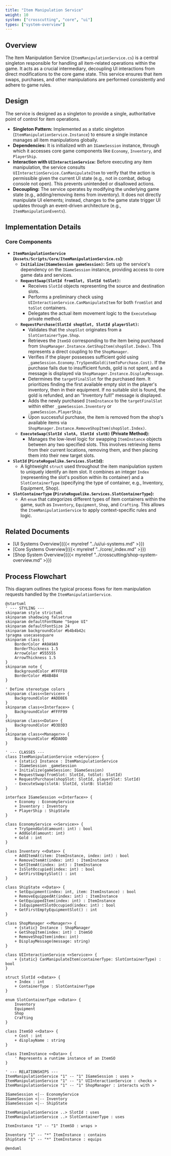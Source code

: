 ```yaml
---
title: "Item Manipulation Service"
weight: 10
system: ["crosscutting", "core", "ui"]
types: ["system-overview"]
---
```


## Overview

The Item Manipulation Service (`ItemManipulationService.cs`) is a central singleton responsible for handling all item-related operations within the game. It acts as a crucial intermediary, decoupling UI interactions from direct modifications to the core game state. This service ensures that item swaps, purchases, and other manipulations are performed consistently and adhere to game rules.

## Design

The service is designed as a singleton to provide a single, authoritative point of control for item operations.

*   **Singleton Pattern:** Implemented as a static singleton (`ItemManipulationService.Instance`) to ensure a single instance manages all item manipulations globally.
*   **Dependencies:** It is initialized with an `IGameSession` instance, through which it accesses core game components like `Economy`, `Inventory`, and `PlayerShip`.
*   **Interaction with `UIInteractionService`:** Before executing any item manipulation, the service consults `UIInteractionService.CanManipulateItem` to verify that the action is permissible given the current UI state (e.g., not in combat, debug console not open). This prevents unintended or disallowed actions.
*   **Decoupling:** The service operates by modifying the underlying game state (e.g., adding/removing items from inventory). It does not directly manipulate UI elements; instead, changes to the game state trigger UI updates through an event-driven architecture (e.g., `ItemManipulationEvents`).

## Implementation Details

### Core Components

*   **`ItemManipulationService` (`Assets/Scripts/Core/ItemManipulationService.cs`):**
    *   **`Initialize(IGameSession gameSession)`:** Sets up the service's dependency on the `IGameSession` instance, providing access to core game data and services.
    *   **`RequestSwap(SlotId fromSlot, SlotId toSlot)`:**
        *   Receives `SlotId` objects representing the source and destination slots.
        *   Performs a preliminary check using `UIInteractionService.CanManipulateItem` for both `fromSlot` and `toSlot` containers.
        *   Delegates the actual item movement logic to the `ExecuteSwap` private method.
    *   **`RequestPurchase(SlotId shopSlot, SlotId playerSlot)`:**
        *   Validates that the `shopSlot` originates from a `SlotContainerType.Shop`.
        *   Retrieves the `ItemSO` corresponding to the item being purchased from `ShopManager.Instance.GetShopItem(shopSlot.Index)`. This represents a direct coupling to the `ShopManager`.
        *   Verifies if the player possesses sufficient gold using `_gameSession.Economy.TrySpendGold(itemToPurchase.Cost)`. If the purchase fails due to insufficient funds, gold is not spent, and a message is displayed via `ShopManager.Instance.DisplayMessage`.
        *   Determines the `targetFinalSlot` for the purchased item. It prioritizes finding the first available empty slot in the player's inventory, then in their equipment. If no suitable slot is found, the gold is refunded, and an "Inventory full!" message is displayed.
        *   Adds the newly purchased `ItemInstance` to the `targetFinalSlot` within either `_gameSession.Inventory` or `_gameSession.PlayerShip`.
        *   Upon successful purchase, the item is removed from the shop's available items via `ShopManager.Instance.RemoveShopItem(shopSlot.Index)`.
    *   **`ExecuteSwap(SlotId slotA, SlotId slotB)` (Private Method):**
        *   Manages the low-level logic for swapping `ItemInstance` objects between any two specified slots. This involves retrieving items from their current locations, removing them, and then placing them into their new target slots.
*   **`SlotId` (`PirateRoguelike.Services.SlotId`):**
    *   A lightweight `struct` used throughout the item manipulation system to uniquely identify an item slot. It combines an integer `Index` (representing the slot's position within its container) and a `SlotContainerType` (specifying the type of container, e.g., Inventory, Equipment, Shop).
*   **`SlotContainerType` (`PirateRoguelike.Services.SlotContainerType`):**
    *   An `enum` that categorizes different types of item containers within the game, such as `Inventory`, `Equipment`, `Shop`, and `Crafting`. This allows the `ItemManipulationService` to apply context-specific rules and logic.

## Related Documents

*   [UI Systems Overview]({{< myrelref "../ui/ui-systems.md" >}})
*   [Core Systems Overview]({{< myrelref "../core/_index.md" >}})
*   [Shop System Overview]({{< myrelref "../crosscutting/shop-system-overview.md" >}})

## Process Flowchart

This diagram outlines the typical process flows for item manipulation requests handled by the `ItemManipulationService`.

```plantuml
@startuml
' --- STYLING ---
skinparam style strictuml
skinparam shadowing falsetrue
skinparam defaultFontName "Segoe UI"
skinparam defaultFontSize 24
skinparam backgroundColor #b4b4b42c
!pragma usecasesquare
skinparam class {
    BorderColor #A9A9A9
    BorderThickness 1.5
    ArrowColor #555555
    ArrowThickness 1.5
}
skinparam note {
    BackgroundColor #FFFFE0
    BorderColor #B4B4B4
}

' Define stereotype colors
skinparam class<<Service>> {
    BackgroundColor #ADD8E6
}
skinparam class<<Interface>> {
    BackgroundColor #FFFF99
}
skinparam class<<Data>> {
    BackgroundColor #D3D3D3
}
skinparam class<<Manager>> {
    BackgroundColor #DDA0DD
}

' --- CLASSES ---
class ItemManipulationService <<Service>> {
    + {static} Instance : ItemManipulationService
    - IGameSession _gameSession
    + Initialize(gameSession: IGameSession)
    + RequestSwap(fromSlot: SlotId, toSlot: SlotId)
    + RequestPurchase(shopSlot: SlotId, playerSlot: SlotId)
    - ExecuteSwap(slotA: SlotId, slotB: SlotId)
}

interface IGameSession <<Interface>> {
    + Economy : EconomyService
    + Inventory : Inventory
    + PlayerShip : ShipState
}

class EconomyService <<Service>> {
    + TrySpendGold(amount: int) : bool
    + AddGold(amount: int)
    + Gold : int
}

class Inventory <<Data>> {
    + AddItemAt(item: ItemInstance, index: int) : bool
    + RemoveItemAt(index: int) : ItemInstance
    + GetItemAt(index: int) : ItemInstance
    + IsSlotOccupied(index: int) : bool
    + GetFirstEmptySlot() : int
}

class ShipState <<Data>> {
    + SetEquipment(index: int, item: ItemInstance) : bool
    + RemoveEquippedAt(index: int) : ItemInstance
    + GetEquippedItem(index: int) : ItemInstance
    + IsEquipmentSlotOccupied(index: int) : bool
    + GetFirstEmptyEquipmentSlot() : int
}

class ShopManager <<Manager>> {
    + {static} Instance : ShopManager
    + GetShopItem(index: int) : ItemSO
    + RemoveShopItem(index: int)
    + DisplayMessage(message: string)
}

class UIInteractionService <<Service>> {
    + {static} CanManipulateItem(containerType: SlotContainerType) : bool
}

struct SlotId <<Data>> {
    + Index : int
    + ContainerType : SlotContainerType
}

enum SlotContainerType <<Data>> {
    Inventory
    Equipment
    Shop
    Crafting
}

class ItemSO <<Data>> {
    + Cost : int
    + displayName : string
}

class ItemInstance <<Data>> {
    ' Represents a runtime instance of an ItemSO
}

' --- RELATIONSHIPS ---
ItemManipulationService "1" -- "1" IGameSession : uses >
ItemManipulationService "1" -- "1" UIInteractionService : checks >
ItemManipulationService "1" -- "1" ShopManager : interacts with >

IGameSession <|-- EconomyService
IGameSession <|-- Inventory
IGameSession <|-- ShipState

ItemManipulationService ..> SlotId : uses
ItemManipulationService ..> SlotContainerType : uses

ItemInstance "1" -- "1" ItemSO : wraps >

Inventory "1" -- "*" ItemInstance : contains
ShipState "1" -- "*" ItemInstance : equips

@enduml
```